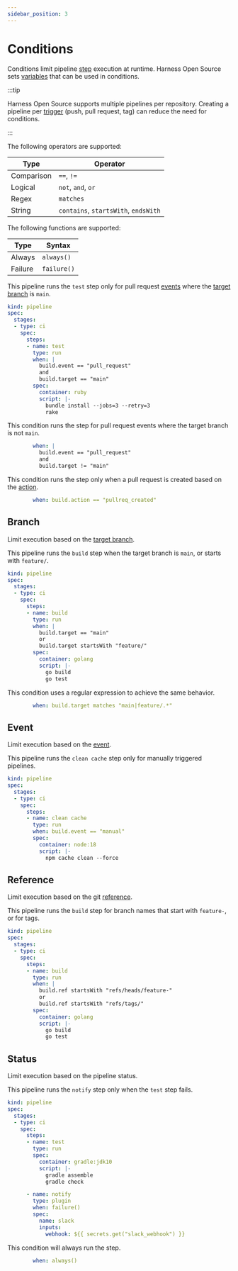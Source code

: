 ```yaml
---
sidebar_position: 3
---
```


# Conditions

Conditions limit pipeline [step](/category/steps) execution at runtime. Harness Open Source sets [variables](../reference/pipelines/expression_variables.md) that can be used in conditions.

:::tip

Harness Open Source supports multiple pipelines per repository. Creating a pipeline per [trigger](./triggers.md) (push, pull request, tag) can reduce the need for conditions.

:::

The following operators are supported:

| Type | Operator |           
|-|-|
| Comparison | `==`, `!=` |
| Logical | `not`, `and`, `or` |
| Regex | `matches` |
| String | `contains`, `startsWith`, `endsWith` |

The following functions are supported:

| Type | Syntax |           
|-|-|
| Always | `always()` |
| Failure | `failure()` |

This pipeline runs the `test` step only for pull request [events](../reference/pipelines/expression_variables.md#buildevent) where the [target branch](../reference/pipelines/expression_variables.md#buildtarget) is `main`.

```yaml {9-12} showLineNumbers
kind: pipeline
spec:
  stages:
  - type: ci
    spec:
      steps:
      - name: test
        type: run
        when: |
          build.event == "pull_request"
          and
          build.target == "main"
        spec:
          container: ruby
          script: |-
            bundle install --jobs=3 --retry=3
            rake
```

This condition runs the step for pull request events where the target branch is not `main`.

```yaml {}
        when: |
          build.event == "pull_request"
          and
          build.target != "main"
```

This condition runs the step only when a pull request is created based on the [action](../reference/pipelines/expression_variables.md#buildaction).

```yaml {}
        when: build.action == "pullreq_created"
```

## Branch

Limit execution based on the [target branch](../reference/pipelines/expression_variables.md#buildtarget).

This pipeline runs the `build` step when the target branch is `main`, or starts with `feature/`.

```yaml {9-12} showLineNumbers
kind: pipeline
spec:
  stages:
  - type: ci
    spec:
      steps:
      - name: build
        type: run
        when: |
          build.target == "main"
          or
          build.target startsWith "feature/"
        spec:
          container: golang
          script: |-
            go build
            go test
```

This condition uses a regular expression to achieve the same behavior.

```yaml {}
        when: build.target matches "main|feature/.*"
```

## Event

Limit execution based on the [event](../reference/pipelines/expression_variables.md#buildevent).

This pipeline runs the `clean cache` step only for manually triggered pipelines.

```yaml {9} showLineNumbers
kind: pipeline
spec:
  stages:
  - type: ci
    spec:
      steps:
      - name: clean cache
        type: run
        when: build.event == "manual"
        spec:
          container: node:18
          script: |-
            npm cache clean --force
```

## Reference

Limit execution based on the git [reference](../reference/pipelines/expression_variables.md#buildref).

This pipeline runs the `build` step for branch names that start with `feature-`, or for tags.

```yaml {9-12} showLineNumbers
kind: pipeline
spec:
  stages:
  - type: ci
    spec:
      steps:
      - name: build
        type: run
        when: |
          build.ref startsWith "refs/heads/feature-"
          or
          build.ref startsWith "refs/tags/"
        spec:
          container: golang
          script: |-
            go build
            go test
```

## Status

Limit execution based on the pipeline status.

This pipeline runs the `notify` step only when the `test` step fails.

```yaml {17} showLineNumbers
kind: pipeline
spec:
  stages:
  - type: ci
    spec:
      steps:
      - name: test
        type: run
        spec:
          container: gradle:jdk10
          script: |-
            gradle assemble
            gradle check

      - name: notify
        type: plugin
        when: failure()
        spec:
          name: slack
          inputs:
            webhook: ${{ secrets.get("slack_webhook") }}
```

This condition will always run the step.

```yaml
        when: always()
```